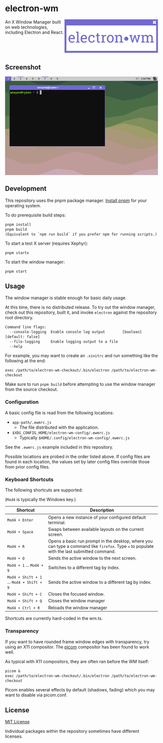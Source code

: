 # electron-wm

<img align="right" src="/assets/logo.svg" height="110px" alt="electron-wm logo">

An X Window Manager built on web technologies, including Electron and React.

<br /><br /><br />

## Screenshot

![electron-wm screenshot](assets/screenshots/1.png?raw=true)

## Development

This repository uses the pnpm package manager. [Install pnpm](https://pnpm.io/installation) for your operating system.

To do prerequisite build steps:

    pnpm install
    pnpm build
    (Equivalent to `npm run build` if you prefer npm for running scripts.)

To start a test X server (requires Xephyr):

    pnpm startx

To start the window manager:

    pnpm start

## Usage

The window manager is stable enough for basic daily usage.

At this time, there is no distributed release. To try out the window manager, check out this repository, built it, and invoke `electron` against the repository root directory.

```
Command line flags:
  --console-logging  Enable console log output        [boolean] [default: false]
  --file-logging     Enable logging output to a file
  --help
```

For example, you may want to create an `.xinitrc` and run something like the following at the end:

```
exec /path/to/electron-wm-checkout/.bin/electron /path/to/electron-wm-checkout
```

Make sure to run `pnpm build` before attempting to use the window manager from the source checkout.

### Configuration

A basic config file is read from the following locations:

- `app-path/.ewmrc.js`
  - The file distributed with the application.
- `$XDG_CONFIG_HOME/electron-wm-config/.ewmrc.js`
  - Typically `$HOME/.config/electron-wm-config/.ewmrc.js`

See the `.ewmrc.js` example included in this repository.

Possible locations are probed in the order listed above. If config files are found in each location, the values set by later config files override those from prior config files.

### Keyboard Shortcuts

The following shortcuts are supported:

(`Mod4` is typically the Windows key.)

| Shortcut                                  | Description                                                                                                                                 |
| ----------------------------------------- | ------------------------------------------------------------------------------------------------------------------------------------------- |
| `Mod4 + Enter`                            | Opens a new instance of your configured default terminal.                                                                                   |
| `Mod4 + Space`                            | Swaps between available layouts on the current screen.                                                                                      |
| `Mod4 + R`                                | Opens a basic run prompt in the desktop, where you can type a command like `firefox`. Type `=` to populate with the last submitted command. |
| `Mod4 + O`                                | Sends the active window to the next screen.                                                                                                 |
| `Mod4 + 1` ... `Mod4 + 9`                 | Switches to a different tag by index.                                                                                                       |
| `Mod4 + Shift + 1` ... `Mod4 + Shift + 9` | Sends the active window to a different tag by index.                                                                                        |
| `Mod4 + Shift + C`                        | Closes the focused window.                                                                                                                  |
| `Mod4 + Shift + Q`                        | Closes the window manager                                                                                                                   |
| `Mod4 + Ctrl + R`                         | Reloads the window manager                                                                                                                  |

Shortcuts are currently hard-coded in the wm.ts.

### Transparency

If you want to have rounded frame window edges with transparency, try using an X11 compositor. The [picom](https://github.com/wnayes/electron-wm) compositor has been found to work well.

As typical with X11 compositors, they are often ran before the WM itself:

```
picom &
exec /path/to/electron-wm-checkout/.bin/electron /path/to/electron-wm-checkout
```

Picom enables several effects by default (shadows, fading) which you may want to disable via picom.conf.

## License

[MIT License](LICENSE.md)

Individual packages within the repository sometimes have different licenses.
